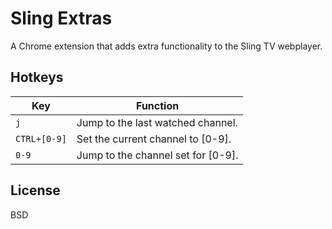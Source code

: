 Sling Extras
===

A Chrome extension that adds extra functionality to the Sling TV webplayer.

Hotkeys
-----

Key | Function
----|---------
`j` | Jump to the last watched channel.
`CTRL+[0-9]` | Set the current channel to [0-9].
`0-9` | Jump to the channel set for [0-9].

License
-----

BSD
